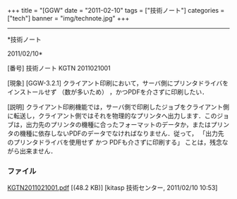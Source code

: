 ﻿+++
title = "[GGW"
date = "2011-02-10"
tags = ["技術ノート"]
categories = ["tech"]
banner = "img/technote.jpg"
+++

-----------------------------------------------------------------------------------------------------------------------------

*技術ノート

2011/02/10*


[番号]
技術ノート KGTN 2011021001

[現象]
[GGW-3.2.1]
クライアント印刷において，サーバ側にプリンタドライバをインストールせず
（数が多いため） ，かつPDFを介さずに印刷したい．

[説明]
クライアント印刷機能では，サーバ側で印刷したジョブをクライアント側に転送し，クライアント側ではそれを物理的なプリンタへ出力します．このジョブは，出力先のプリンタの機種に合ったフォーマットのデータか，またはプリンタの機種に依存しないPDFのデータでなければなりません．従って，
「出力先のプリンタドライバを使用せず かつ PDFも介さずに印刷する」
ことは，残念ながら出来ません．


### ファイル

 
 


[KGTN2011021001.pdf](http://techreport.kitasp.net/attachments/download/479/KGTN2011021001.pdf)
 [(48.2 KB)] [kitasp 技術センター, 2011/02/10
10:53]


 


 


